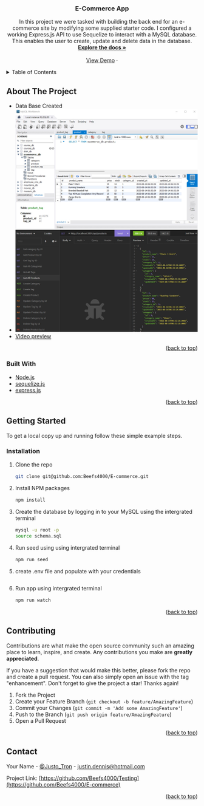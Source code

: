 <div id="top"></div>

<h3 align="center">E-Commerce App</h3>
<div>
  <p align="center">
    In this project we were tasked with building the back end for an e-commerce site by modifying some supplied starter code. 
    I configured a working Express.js API to use Sequelize to interact with a MySQL database. This enables the user to create,
    update and delete data in the database.
    <br />
    <a href="https://github.com/Beefs4000/E-commerce"><strong>Explore the docs »</strong></a>
    <br />
    <br />
    <a href="https://drive.google.com/file/d/1o_FlGMcJXm79cRTHohDzXpjLp4AUcD6V/view">View Demo</a>
    ·
    </p>
</div>



<!-- TABLE OF CONTENTS -->
<details>
  <summary>Table of Contents</summary>
  <ol>
    <li>
      <a href="#about-the-project">About The Project</a>
      <ul>
        <li><a href="#built-with">Built With</a></li>
      </ul>
    </li>
    <li>
      <a href="#getting-started">Getting Started</a>
      <ul>
        <li><a href="#installation">Installation</a></li>
      </ul>
    </li>
    <li><a href="#contributing">Contributing</a></li>
    <li><a href="#contact">Contact</a></li>
  </ol>
</details>



<!-- ABOUT THE PROJECT -->
## About The Project

* Data Base Created
![MySQL Database](https://github.com/Beefs4000/E-commerce/blob/c1a50267a3c30e714baf1a082d2d844b9b8af625/utilities/MySQL.jpg)
* ![Testing using Insomnia](https://github.com/Beefs4000/E-commerce/blob/c1a50267a3c30e714baf1a082d2d844b9b8af625/utilities/Insomnia%20.jpg)
* [Video preview](https://drive.google.com/file/d/1PSP45Lvwo-rgYuJGWlOlzAof3PcEUDJB/view)

<p align="right">(<a href="#top">back to top</a>)</p>



### Built With

* [Node.js](https://nodejs.org/en/)
* [sequelize.js](https://sequelize.org/)
* [express.js](https://expressjs.com/)

<p align="right">(<a href="#top">back to top</a>)</p>



<!-- GETTING STARTED -->
## Getting Started

To get a local copy up and running follow these simple example steps.

### Installation

1. Clone the repo
   ```sh
   git clone git@github.com:Beefs4000/E-commerce.git
   ```
2. Install NPM packages
   ```sh
   npm install
   ```
3. Create the database by logging in to your MySQL using the intergrated terminal  
   ```sh
   mysql -u root -p
   source schema.sql
   ```
4. Run seed using using intergrated terminal
   ```sh
   npm run seed
   ```
5. create .env file and populate with your credentials
   ```sh
   ```
6. Run app using intergrated terminal
   ```sh
   npm run watch
   ```   

<p align="right">(<a href="#top">back to top</a>)</p>



<!-- CONTRIBUTING -->
## Contributing

Contributions are what make the open source community such an amazing place to learn, inspire, and create. Any contributions you make are **greatly appreciated**.

If you have a suggestion that would make this better, please fork the repo and create a pull request. You can also simply open an issue with the tag "enhancement".
Don't forget to give the project a star! Thanks again!

1. Fork the Project
2. Create your Feature Branch (`git checkout -b feature/AmazingFeature`)
3. Commit your Changes (`git commit -m 'Add some AmazingFeature'`)
4. Push to the Branch (`git push origin feature/AmazingFeature`)
5. Open a Pull Request

<p align="right">(<a href="#top">back to top</a>)</p>

<!-- CONTACT -->
## Contact

Your Name - [@Justo_Tron](https://twitter.com/Justo_Tron) - justin.dennis@hotmail.com

Project Link: [https://github.com/Beefs4000/Testing](https://github.com/Beefs4000/E-commerce)

<p align="right">(<a href="#top">back to top</a>)</p>

